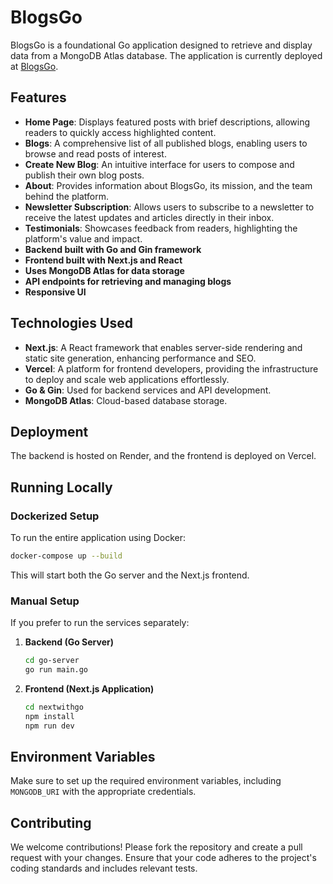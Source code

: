 # BlogsGo

BlogsGo is a foundational Go application designed to retrieve and display data from a MongoDB Atlas database. The application is currently deployed at [BlogsGo](https://pkp-blogsgo.vercel.app/). 

## Features

- **Home Page**: Displays featured posts with brief descriptions, allowing readers to quickly access highlighted content.
- **Blogs**: A comprehensive list of all published blogs, enabling users to browse and read posts of interest.
- **Create New Blog**: An intuitive interface for users to compose and publish their own blog posts.
- **About**: Provides information about BlogsGo, its mission, and the team behind the platform.
- **Newsletter Subscription**: Allows users to subscribe to a newsletter to receive the latest updates and articles directly in their inbox.
- **Testimonials**: Showcases feedback from readers, highlighting the platform's value and impact.
- **Backend built with Go and Gin framework**
- **Frontend built with Next.js and React**
- **Uses MongoDB Atlas for data storage**
- **API endpoints for retrieving and managing blogs**
- **Responsive UI**

## Technologies Used

- **Next.js**: A React framework that enables server-side rendering and static site generation, enhancing performance and SEO.
- **Vercel**: A platform for frontend developers, providing the infrastructure to deploy and scale web applications effortlessly.
- **Go & Gin**: Used for backend services and API development.
- **MongoDB Atlas**: Cloud-based database storage.

## Deployment

The backend is hosted on Render, and the frontend is deployed on Vercel.

## Running Locally

### Dockerized Setup
To run the entire application using Docker:
```sh
docker-compose up --build
```
This will start both the Go server and the Next.js frontend.

### Manual Setup
If you prefer to run the services separately:

1. **Backend (Go Server)**
   ```sh
   cd go-server
   go run main.go
   ```
2. **Frontend (Next.js Application)**
   ```sh
   cd nextwithgo
   npm install
   npm run dev
   ```

## Environment Variables

Make sure to set up the required environment variables, including `MONGODB_URI` with the appropriate credentials.

## Contributing

We welcome contributions! Please fork the repository and create a pull request with your changes. Ensure that your code adheres to the project's coding standards and includes relevant tests.


